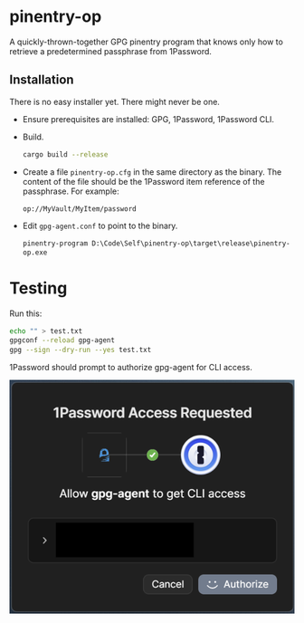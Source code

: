 # pinentry-op

A quickly-thrown-together GPG pinentry program that knows only how to retrieve
a predetermined passphrase from 1Password.

## Installation

There is no easy installer yet.  There might never be one.

- Ensure prerequisites are installed: GPG, 1Password, 1Password CLI.

- Build.

  ```sh
  cargo build --release
  ```

- Create a file `pinentry-op.cfg` in the same directory as the binary.  The
  content of the file should be the 1Password item reference of the passphrase.
  For example:

  ```
  op://MyVault/MyItem/password
  ```

- Edit `gpg-agent.conf` to point to the binary.

  ```properties
  pinentry-program D:\Code\Self\pinentry-op\target\release\pinentry-op.exe
  ```

# Testing

Run this:

```sh
echo "" > test.txt
gpgconf --reload gpg-agent
gpg --sign --dry-run --yes test.txt
```

1Password should prompt to authorize gpg-agent for CLI access.

![1Password authorization prompt screenshot](https://github.com/sharpjs/pinentry-op/blob/main/doc/op-prompt.png?raw=true)

<!--
Copyright Jeffrey Sharp
SPDX-License-Identifier: MIT
-->
